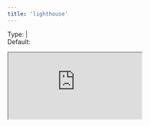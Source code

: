 ```yaml
---
title: 'lighthouse'
--- 
```


Type: <TypeContainer><Type children="boolean"/> | <Type children="object"/></TypeContainer><br/>
Default: <Type children='true'/>

<Iframe
  src="https://lighthouse.microlink.io/?url=https://cdn.microlink.io/insights/css-tricks.json"
/>

It returns a web performance report over the target [url](/docs/api/parameters/url), powered by [Lighthouse](https://developers.google.com/web/tools/lighthouse).

<MultiCodeEditor languages={mqlCode('https://css-tricks.com/nerds-guide-color-web', { 
  insights: {
    lighthouse: true
  }
})} />

The report is serialized to JSON by default to make easy visualize it using [lighthouse.microlink.io](https://lighthouse.microlink.io).

<Link icon={false} href="https://lighthouse.microlink.io">
  <Image src="https://cdn.microlink.io/docs/lighthouse-viewer.png"/>
</Link>

Alternatively, you can serialize to `'html'` or `'csv'`:

<MultiCodeEditor languages={mqlCode('https://css-tricks.com/nerds-guide-color-web', { 
  insights: {
    lighthouse: { output: 'html' }
  }
})} />

Any [Lighthouse configuration](https://github.com/GoogleChrome/lighthouse/blob/master/docs/configuration.md) setting is supported:

<MultiCodeEditor languages={mqlCode('https://css-tricks.com/nerds-guide-color-web', { 
  insights: {
    lighthouse: { onlyCategories: ['accesibility'] }
  }
})} />

You can use `'preset'` to load a set of specific Lighthouse settings at once:

<MultiCodeEditor languages={mqlCode('https://css-tricks.com/nerds-guide-color-web', { 
  insights: {
    lighthouse: { preset: 'desktop' }
  }
})} />

The following presets are supported:

- [default](https://github.com/GoogleChrome/lighthouse/blob/master/lighthouse-core/config/default-config.js)
- [desktop](https://github.com/GoogleChrome/lighthouse/blob/master/lighthouse-core/config/desktop-config.js)
- [experimental](https://github.com/GoogleChrome/lighthouse/blob/master/lighthouse-core/config/experimental-config.js)
- [full](https://github.com/GoogleChrome/lighthouse/blob/master/lighthouse-core/config/full-config.js)
- [lr-desktop](https://github.com/GoogleChrome/lighthouse/blob/master/lighthouse-core/config/lr-desktop-config.js)
- [lr-mobile](https://github.com/GoogleChrome/lighthouse/blob/master/lighthouse-core/config/lr-mobile-config.js)
- [perf](https://github.com/GoogleChrome/lighthouse/blob/master/lighthouse-core/config/perf-config.js)

